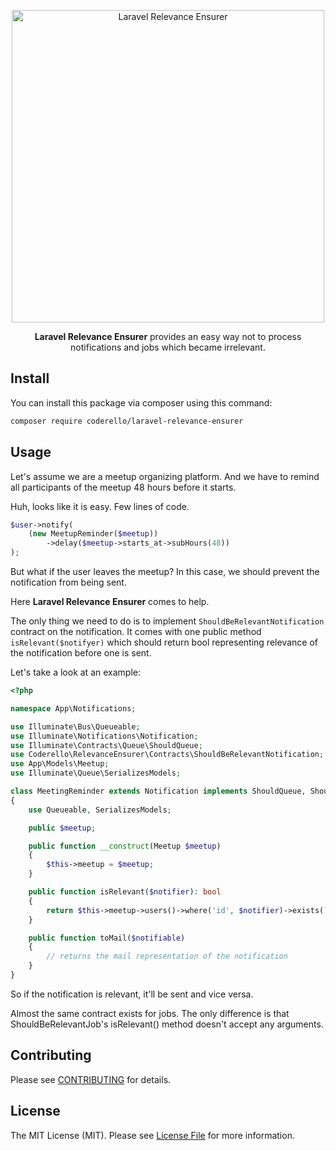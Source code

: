 <p align="center"><img alt="Laravel Relevance Ensurer" src="https://i.imgur.com/AytDebo.png" width="500"></p>

<p align="center"><b>Laravel Relevance Ensurer</b> provides an easy way not to process notifications and jobs which became irrelevant.</p>

## Install

You can install this package via composer using this command:

```bash
composer require coderello/laravel-relevance-ensurer
```

## Usage

Let's assume we are a meetup organizing platform. And we have to remind all participants of the meetup 48 hours before it starts.

Huh, looks like it is easy. Few lines of code.

```php
$user->notify(
    (new MeetupReminder($meetup))
        ->delay($meetup->starts_at->subHours(48))
);
```

But what if the user leaves the meetup? In this case, we should prevent the notification from being sent.

Here **Laravel Relevance Ensurer** comes to help.

The only thing we need to do is to implement `ShouldBeRelevantNotification` contract on the notification. It comes with one public method `isRelevant($notifyer)` which should return bool representing relevance of the notification before one is sent.

Let's take a look at an example:

```php
<?php

namespace App\Notifications;

use Illuminate\Bus\Queueable;
use Illuminate\Notifications\Notification; 
use Illuminate\Contracts\Queue\ShouldQueue;
use Coderello\RelevanceEnsurer\Contracts\ShouldBeRelevantNotification;
use App\Models\Meetup;
use Illuminate\Queue\SerializesModels;

class MeetingReminder extends Notification implements ShouldQueue, ShouldBeRelevantNotification
{
    use Queueable, SerializesModels;

    public $meetup;

    public function __construct(Meetup $meetup)
    {
        $this->meetup = $meetup;
    }

    public function isRelevant($notifier): bool
    {
        return $this->meetup->users()->where('id', $notifier)->exists();
    }

    public function toMail($notifiable)
    {
        // returns the mail representation of the notification
    }
}
```

So if the notification is relevant, it'll be sent and vice versa.

Almost the same contract exists for jobs. The only difference is that ShouldBeRelevantJob's isRelevant() method doesn't accept any arguments.

## Contributing

Please see [CONTRIBUTING](CONTRIBUTING.md) for details.

## License

The MIT License (MIT). Please see [License File](LICENSE.md) for more information.

